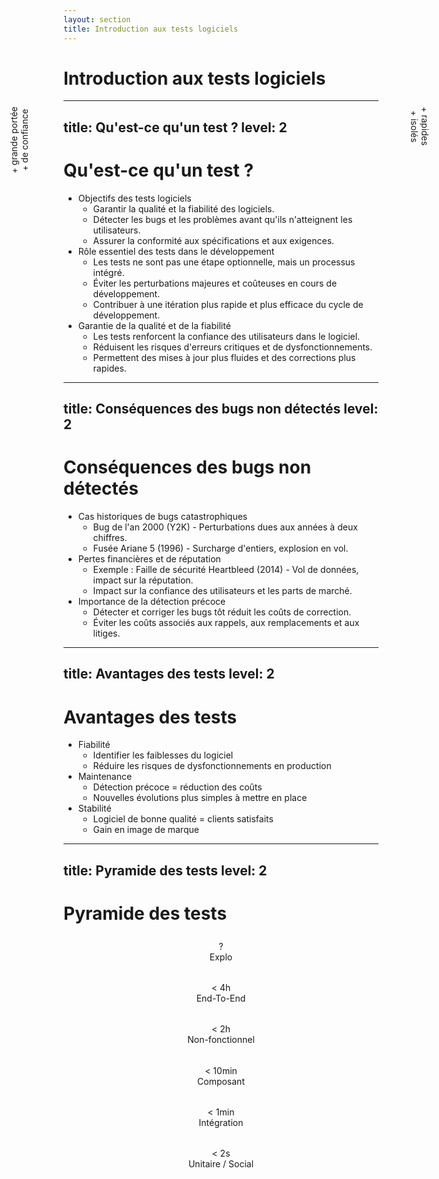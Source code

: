 ```yaml
---
layout: section
title: Introduction aux tests logiciels
---
```


# Introduction aux tests logiciels

---
title: Qu'est-ce qu'un test ?
level: 2
---

# Qu'est-ce qu'un test ?

<ul class="main-header-list">
    <li class="item-header-list"><div>Objectifs des tests logiciels</div>
        <ul>
            <li>Garantir la qualité et la fiabilité des logiciels.</li>
            <li>Détecter les bugs et les problèmes avant qu'ils n'atteignent les utilisateurs.</li>
            <li>Assurer la conformité aux spécifications et aux exigences.</li>
        </ul>
    </li>
    <li class="item-header-list"><div>Rôle essentiel des tests dans le développement</div>
        <ul>
            <li>Les tests ne sont pas une étape optionnelle, mais un processus intégré.</li>
            <li>Éviter les perturbations majeures et coûteuses en cours de développement.</li>
            <li>Contribuer à une itération plus rapide et plus efficace du cycle de développement.</li>
        </ul>
    </li>
    <li class="item-header-list"><div>Garantie de la qualité et de la fiabilité</div>
        <ul>
            <li>Les tests renforcent la confiance des utilisateurs dans le logiciel.</li>
            <li>Réduisent les risques d'erreurs critiques et de dysfonctionnements.</li>
            <li>Permettent des mises à jour plus fluides et des corrections plus rapides.</li>
        </ul>
    </li>
</ul>

---
title: Conséquences des bugs non détectés
level: 2
---

# Conséquences des bugs non détectés

<ul class="main-header-list">
    <li class="item-header-list"><div>Cas historiques de bugs catastrophiques</div>
        <ul>
            <li>Bug de l'an 2000 (Y2K) - Perturbations dues aux années à deux chiffres.</li>
            <li>Fusée Ariane 5 (1996) - Surcharge d'entiers, explosion en vol.</li>
        </ul>
    </li>
    <li class="item-header-list"><div>Pertes financières et de réputation</div>
        <ul>
            <li>Exemple : Faille de sécurité Heartbleed (2014) - Vol de données, impact sur la réputation.</li>
            <li>Impact sur la confiance des utilisateurs et les parts de marché.</li>
        </ul>
    </li>
    <li class="item-header-list"><div>Importance de la détection précoce</div>
        <ul>
            <li>Détecter et corriger les bugs tôt réduit les coûts de correction.</li>
            <li>Éviter les coûts associés aux rappels, aux remplacements et aux litiges.</li>
        </ul>
    </li>
</ul>

---
title: Avantages des tests
level: 2
---

# Avantages des tests

<ul class="main-header-list">
    <li class="item-header-list"><div>Fiabilité</div>
        <ul>
            <li>Identifier les faiblesses du logiciel</li>
            <li>Réduire les risques de dysfonctionnements en production</li>
        </ul>
    </li>
    <li class="item-header-list"><div>Maintenance</div>
        <ul>
            <li>Détection précoce = réduction des coûts</li>
            <li>Nouvelles évolutions plus simples à mettre en place</li>
        </ul>
    </li>
    <li class="item-header-list"><div>Stabilité</div>
        <ul>
            <li>Logiciel de bonne qualité = clients satisfaits</li>
            <li>Gain en image de marque</li>
        </ul>
    </li>
</ul>

---
title: Pyramide des tests
level: 2
---

# Pyramide des tests

<div class="vertical-text-left">+ grande portée <br/>+ de confiance</div>
<div class="vertical-text-right">+ rapides <br/>+ isolés</div>

<Arrow x1="200" y1="495" x2="200" y2="96" />
<Arrow x1="775" y1="96" x2="775" y2="495" />

<div class="center">
    <div class="pyramid">
      <div class="pyramid__section"><div>?</div><div>Explo</div></div>
      <div class="pyramid__section"><div>< 4h</div><div>End-To-End</div></div>
      <div class="pyramid__section"><div>< 2h</div><div>Non-fonctionnel</div></div>
      <div class="pyramid__section"><div>< 10min</div><div>Composant</div></div>
      <div class="pyramid__section"><div>< 1min</div><div>Intégration</div></div>
      <div class="pyramid__section"><div>< 2s</div><div>Unitaire / Social</div></div>
    </div>
</div>

<style>
    .vertical-text-left {
        position: absolute;
        top: 225px;
        left: 140px;
        writing-mode: vertical-rl;
        text-orientation: mixed;
        transform: rotate(180deg);
        text-align: center;
    }

    .vertical-text-right {
        position: absolute;
        top: 225px;
        right: 145px;
        writing-mode: vertical-rl;
        text-orientation: mixed;
        text-align: center;
    }

    .center {
        display: flex;
        justify-content: center;
        align-items: center;
    }
    .pyramid {
      width: 500px;
      display: flex;
      flex-direction: column;
      height: 400px;
      -webkit-clip-path: polygon(50% 0, 100% 100%, 0 100%);
      clip-path: polygon(50% 0, 100% 100%, 0 100%);
        text-align: center;
    }


    .pyramid__section {
      flex: 1 1 100%;
      padding-top: 6px;
      margin-bottom: 2px;
    }

    .pyramid__section:nth-of-type(1) {
      padding-top: 8px;
      background-color: var(--slidev-theme-primary);
    }

    .pyramid__section:nth-of-type(2) {
      background-color: var(--slidev-theme-variant1);
    }

    .pyramid__section:nth-of-type(3) {
      background-color: var(--slidev-theme-variant2);
    }

    .pyramid__section:nth-of-type(4) {
      background-color: var(--slidev-theme-variant3);
    }

    .pyramid__section:nth-of-type(5) {
      background-color: var(--slidev-theme-variant4);
    }

    .pyramid__section:nth-of-type(6) {
      background-color: var(--slidev-theme-variant5);
    }

</style>